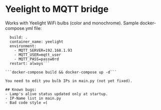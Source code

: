 # Yeelight to MQTT bridge

Works with Yeelight WiFi bulbs (color and monochrome).
Sample docker-compose.yml file:
```yeelight:
  build: .
  container_name: yeelight
  environment:
    - MQTT_SERVER=192.168.1.93
    - MQTT_USER=mqtt_user
    - MQTT_PASS=passw0rd
  restart: always```

```docker-compose build && docker-compose up -d```

You need to edit you bulb IPs in main.py (not yet fixed).

## Known bugs:
- Lamp's alive status updated only at startup.
- IP-Name list in main.py
- Bad code style =(